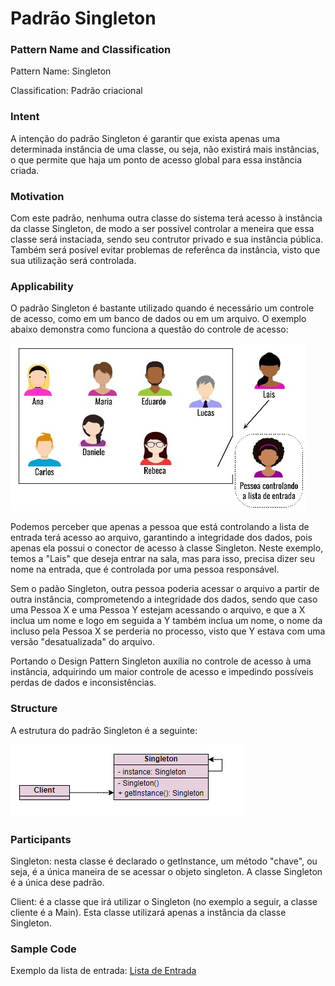 # Padrão Singleton

### Pattern Name and Classification

Pattern Name: Singleton

Classification: Padrão criacional

### Intent

A intenção do padrão Singleton é garantir que exista apenas uma determinada instância de uma classe, ou seja, não existirá mais instâncias, o que permite que haja um ponto de acesso global para essa instância criada. 

### Motivation

Com este padrão, nenhuma outra classe do sistema terá acesso à instância da classe Singleton, de modo a ser possível controlar a meneira que essa classe será instaciada, sendo seu contrutor privado e sua instância pública. Também será posível evitar problemas de referênca da instância, visto que sua utilização será controlada.

### Applicability

O padrão Singleton é bastante utilizado quando é necessário um controle de acesso, como em um banco de dados ou em um arquivo. O exemplo abaixo demonstra como funciona a questão do controle de acesso:

![imagem](https://github.com/10Daniele/Padroes_Projeto/blob/master/Singleton/imagem.jpg)

Podemos perceber que apenas a pessoa que está controlando a lista de entrada terá acesso ao arquivo, garantindo a integridade dos dados, pois apenas ela possui o conector de acesso à classe Singleton. Neste exemplo, temos a "Lais" que deseja entrar na sala, mas para isso, precisa dizer seu nome na entrada, que é controlada por uma pessoa responsável. 

Sem o padão Singleton, outra pessoa poderia acessar o arquivo a partir de outra instância, comprometendo a integridade dos dados, sendo que caso uma Pessoa X e uma Pessoa Y estejam acessando o arquivo, e que a X inclua um nome e logo em seguida a Y também inclua um nome, o nome da incluso pela Pessoa X se perderia no processo, visto que Y estava com uma versão "desatualizada" do arquivo.

Portando o Design Pattern Singleton auxilia no controle de acesso à uma instância, adquirindo um maior controle de acesso e impedindo possíveis perdas de dados e inconsistências.

### Structure

A estrutura do padrão Singleton é a seguinte:

![imagem](https://github.com/10Daniele/Padroes_Projeto/blob/master/Singleton/Structure.png)

### Participants

Singleton: nesta classe é declarado o getInstance, um método "chave", ou seja, é a única maneira de se acessar o objeto singleton. A classe Singleton é a única dese padrão.

Client: é a classe que irá utilizar o Singleton (no exemplo a seguir, a classe cliente é a Main). Esta classe utilizará apenas a instância da classe Singleton.

### Sample Code

Exemplo da lista de entrada: [Lista de Entrada](https://github.com/10Daniele/Padroes_Projeto/tree/master/Singleton/ListaEntrada)

